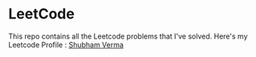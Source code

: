 # LeetCode

This repo contains all the Leetcode problems that I've solved.
Here's my Leetcode Profile : [Shubham Verma](https://leetcode.com/shubhamverma18/)
